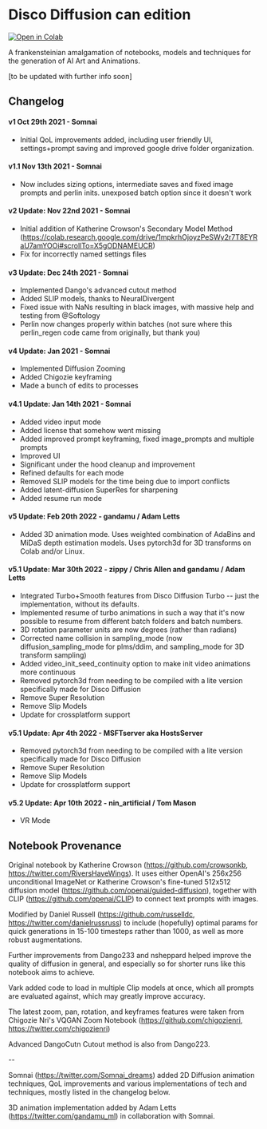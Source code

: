 # Disco Diffusion can edition

<a href="https://colab.research.google.com/github/cansakirt/disco-diffusion/blob/main/Disco_Diffusion.ipynb" target="_parent"><img src="https://colab.research.google.com/assets/colab-badge.svg" alt="Open in Colab"/></a>

A frankensteinian amalgamation of notebooks, models and techniques for the generation of AI Art and Animations.

[to be updated with further info soon]




## Changelog
#### v1 Oct 29th 2021 - Somnai  
* Initial QoL improvements added, including user friendly UI, settings+prompt saving and improved google drive folder organization.

#### v1.1 Nov 13th 2021 - Somnai
* Now includes sizing options, intermediate saves and fixed image prompts and perlin inits. unexposed batch option since it doesn't work

#### v2 Update: Nov 22nd 2021 - Somnai
* Initial addition of Katherine Crowson's Secondary Model Method (https://colab.research.google.com/drive/1mpkrhOjoyzPeSWy2r7T8EYRaU7amYOOi#scrollTo=X5gODNAMEUCR)
* Fix for incorrectly named settings files

#### v3 Update: Dec 24th 2021 - Somnai
* Implemented Dango's advanced cutout method
* Added SLIP models, thanks to NeuralDivergent
* Fixed issue with NaNs resulting in black images, with massive help and testing from @Softology
* Perlin now changes properly within batches (not sure where this perlin_regen code came from originally, but thank you)

#### v4 Update: Jan 2021 - Somnai
* Implemented Diffusion Zooming
* Added Chigozie keyframing
* Made a bunch of edits to processes

#### v4.1 Update: Jan 14th 2021 - Somnai
* Added video input mode
* Added license that somehow went missing
* Added improved prompt keyframing, fixed image_prompts and multiple prompts
* Improved UI
* Significant under the hood cleanup and improvement
* Refined defaults for each mode
* Removed SLIP models for the time being due to import conflicts
* Added latent-diffusion SuperRes for sharpening
* Added resume run mode

#### v5 Update: Feb 20th 2022 - gandamu / Adam Letts
* Added 3D animation mode. Uses weighted combination of AdaBins and MiDaS depth estimation models. Uses pytorch3d for 3D transforms on Colab and/or Linux.

#### v5.1 Update: Mar 30th 2022 - zippy / Chris Allen and gandamu / Adam Letts

* Integrated Turbo+Smooth features from Disco Diffusion Turbo -- just the implementation, without its defaults.
* Implemented resume of turbo animations in such a way that it's now possible to resume from different batch folders and batch numbers.
* 3D rotation parameter units are now degrees (rather than radians)
* Corrected name collision in sampling_mode (now diffusion_sampling_mode for plms/ddim, and sampling_mode for 3D transform sampling)
* Added video_init_seed_continuity option to make init video animations more continuous
* Removed pytorch3d from needing to be compiled with a lite version specifically made for Disco Diffusion
* Remove Super Resolution
* Remove Slip Models
* Update for crossplatform support

#### v5.1 Update: Apr 4th 2022 - MSFTserver aka HostsServer

* Removed pytorch3d from needing to be compiled with a lite version specifically made for Disco Diffusion
* Remove Super Resolution
* Remove Slip Models
* Update for crossplatform support

#### v5.2 Update: Apr 10th 2022 - nin_artificial / Tom Mason

* VR Mode

## Notebook Provenance 

Original notebook by Katherine Crowson (https://github.com/crowsonkb, https://twitter.com/RiversHaveWings). It uses either OpenAI's 256x256 unconditional ImageNet or Katherine Crowson's fine-tuned 512x512 diffusion model (https://github.com/openai/guided-diffusion), together with CLIP (https://github.com/openai/CLIP) to connect text prompts with images.

Modified by Daniel Russell (https://github.com/russelldc, https://twitter.com/danielrussruss) to include (hopefully) optimal params for quick generations in 15-100 timesteps rather than 1000, as well as more robust augmentations.

Further improvements from Dango233 and nsheppard helped improve the quality of diffusion in general, and especially so for shorter runs like this notebook aims to achieve.

Vark added code to load in multiple Clip models at once, which all prompts are evaluated against, which may greatly improve accuracy.

The latest zoom, pan, rotation, and keyframes features were taken from Chigozie Nri's VQGAN Zoom Notebook (https://github.com/chigozienri, https://twitter.com/chigozienri)

Advanced DangoCutn Cutout method is also from Dango223.

--

Somnai (https://twitter.com/Somnai_dreams) added 2D Diffusion animation techniques, QoL improvements and various implementations of tech and techniques, mostly listed in the changelog below.

3D animation implementation added by Adam Letts (https://twitter.com/gandamu_ml) in collaboration with Somnai.
